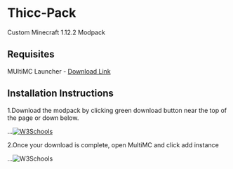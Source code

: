 # Thicc-Pack
Custom Minecraft 1.12.2 Modpack
## Requisites
MUltiMC Launcher - [Download Link](https://multimc.org/#Download)

## Installation Instructions
1.Download the modpack by clicking green download button near the top of the page or down below.

...<a href="https://github.com/PsychoEliteNZ/Thicc-Pack/archive/master.zip"><img border="0" alt="W3Schools" src="https://i.imgur.com/OWChfrV.png"></a>

2.Once your download is complete, open MultiMC and click add instance

...<img border="0" alt="W3Schools" src="https://i.imgur.com/BSbmFue.png">

